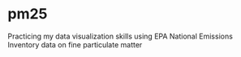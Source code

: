 pm25
====

Practicing my data visualization skills using EPA National Emissions Inventory data on fine particulate matter
